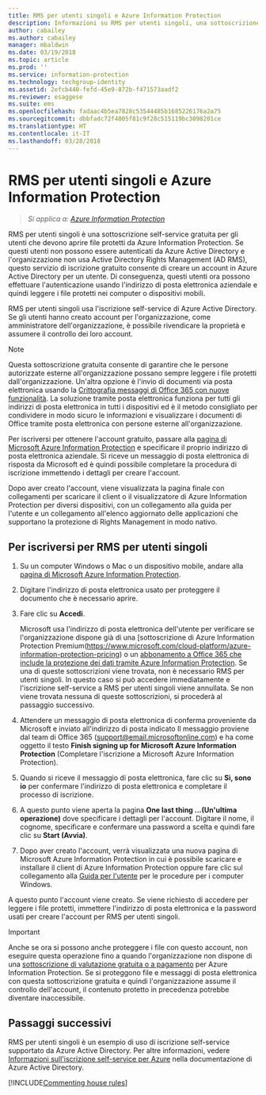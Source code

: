 ```yaml
---
title: RMS per utenti singoli e Azure Information Protection
description: Informazioni su RMS per utenti singoli, una sottoscrizione self-service gratuita per gli utenti ai quali sono stati inviati file protetti, ma che non possono essere autenticati perché il reparto IT non gestisce per loro un account di Azure.
author: cabailey
ms.author: cabailey
manager: mbaldwin
ms.date: 03/19/2018
ms.topic: article
ms.prod: ''
ms.service: information-protection
ms.technology: techgroup-identity
ms.assetid: 2efcb440-fefd-45e9-872b-f471573aadf2
ms.reviewer: esaggese
ms.suite: ems
ms.openlocfilehash: fadaac4b5ea7828c53544485b1685226176a2a75
ms.sourcegitcommit: dbbfadc72f4005f81c9f28c515119bc3098201ce
ms.translationtype: HT
ms.contentlocale: it-IT
ms.lasthandoff: 03/28/2018
---
```

# <a name="rms-for-individuals-and-azure-information-protection"></a>RMS per utenti singoli e Azure Information Protection

>*Si applica a: [Azure Information Protection](https://azure.microsoft.com/pricing/details/information-protection)*

RMS per utenti singoli è una sottoscrizione self-service gratuita per gli utenti che devono aprire file protetti da Azure Information Protection. Se questi utenti non possono essere autenticati da Azure Active Directory e l'organizzazione non usa Active Directory Rights Management (AD RMS), questo servizio di iscrizione gratuito consente di creare un account in Azure Active Directory per un utente. Di conseguenza, questi utenti ora possono effettuare l'autenticazione usando l'indirizzo di posta elettronica aziendale e quindi leggere i file protetti nei computer o dispositivi mobili.

RMS per utenti singoli usa l'iscrizione self-service di Azure Active Directory. Se gli utenti hanno creato account per l'organizzazione, come amministratore dell'organizzazione, è possibile rivendicare la proprietà e assumere il controllo dei loro account. 


> [!NOTE]
> Questa sottoscrizione gratuita consente di garantire che le persone autorizzate esterne all'organizzazione possano sempre leggere i file protetti dall'organizzazione. Un'altra opzione è l'invio di documenti via posta elettronica usando la [Crittografia messaggi di Office 365 con nuove funzionalità](https://support.office.com/article/7ff0c040-b25c-4378-9904-b1b50210d00e). La soluzione tramite posta elettronica funziona per tutti gli indirizzi di posta elettronica in tutti i dispositivi ed è il metodo consigliato per condividere in modo sicuro le informazioni e visualizzare i documenti di Office tramite posta elettronica con persone esterne all'organizzazione. 

Per iscriversi per ottenere l'account gratuito, passare alla [pagina di Microsoft Azure Information Protection](https://aka.ms/rms-signup) e specificare il proprio indirizzo di posta elettronica aziendale. Si riceve un messaggio di posta elettronica di risposta da Microsoft ed è quindi possibile completare la procedura di iscrizione immettendo i dettagli per creare l'account. 

Dopo aver creato l'account, viene visualizzata la pagina finale con collegamenti per scaricare il client o il visualizzatore di Azure Information Protection per diversi dispositivi, con un collegamento alla guida per l'utente e un collegamento all'elenco aggiornato delle applicazioni che supportano la protezione di Rights Management in modo nativo. 

## <a name="to-sign-up-for-rms-for-individuals"></a>Per iscriversi per RMS per utenti singoli

1. Su un computer Windows o Mac o un dispositivo mobile, andare alla [pagina di Microsoft Azure Information Protection](https://aka.ms/rms-signup).

2. Digitare l'indirizzo di posta elettronica usato per proteggere il documento che è necessario aprire.

3. Fare clic su **Accedi**.

    Microsoft usa l'indirizzo di posta elettronica dell'utente per verificare se l'organizzazione dispone già di una [sottoscrizione di Azure Information Protection Premium(https://www.microsoft.com/cloud-platform/azure-information-protection-pricing) o un [abbonamento a Office 365 che include la protezione dei dati tramite Azure Information Protection](http://download.microsoft.com/download/E/C/F/ECF42E71-4EC0-48FF-AA00-577AC14D5B5C/Azure_Information_Protection_licensing_datasheet_EN-US.pdf). Se una di queste sottoscrizioni viene trovata, non è necessario RMS per utenti singoli. In questo caso si può accedere immediatamente e l'iscrizione self-service a RMS per utenti singoli viene annullata. Se non viene trovata nessuna di queste sottoscrizioni, si procederà al passaggio successivo.

4. Attendere un messaggio di posta elettronica di conferma proveniente da Microsoft e inviato all'indirizzo di posta indicato Il messaggio proviene dal team di Office 365 (support@email.microsoftonline.com) e ha come oggetto il testo **Finish signing up for Microsoft Azure Information Protection** (Completare l'iscrizione a Microsoft Azure Information Protection).

5. Quando si riceve il messaggio di posta elettronica, fare clic su **Sì, sono io** per confermare l'indirizzo di posta elettronica e completare il processo di iscrizione.

6. A questo punto viene aperta la pagina **One last thing ...(Un'ultima operazione)** dove specificare i dettagli per l'account. Digitare il nome, il cognome, specificare e confermare una password a scelta e quindi fare clic su **Start (Avvia)**.

7. Dopo aver creato l'account, verrà visualizzata una nuova pagina di Microsoft Azure Information Protection in cui è possibile scaricare e installare il client di Azure Information Protection oppure fare clic sul collegamento alla [Guida per l'utente](../rms-client/client-user-guide.md) per le procedure per i computer Windows.

A questo punto l'account viene creato. Se viene richiesto di accedere per leggere i file protetti, immettere l'indirizzo di posta elettronica e la password usati per creare l'account per RMS per utenti singoli.

> [!IMPORTANT]
> Anche se ora si possono anche proteggere i file con questo account, non eseguire questa operazione fino a quando l'organizzazione non dispone di una [sottoscrizione di valutazione gratuita o a pagamento](https://azure.microsoft.com/pricing/details/information-protection/) per Azure Information Protection. Se si proteggono file e messaggi di posta elettronica con questa sottoscrizione gratuita e quindi l'organizzazione assume il controllo dell'account, il contenuto protetto in precedenza potrebbe diventare inaccessibile.


## <a name="next-steps"></a>Passaggi successivi
RMS per utenti singoli è un esempio di uso di iscrizione self-service supportato da Azure Active Directory. Per altre informazioni, vedere [Informazioni sull'iscrizione self-service per Azure](/active-directory/active-directory-self-service-signup) nella documentazione di Azure Active Directory.

[!INCLUDE[Commenting house rules](../includes/houserules.md)]
